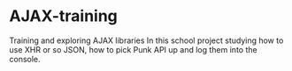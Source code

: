# AJAX-training
Training and exploring AJAX libraries 
In this school project studying how to use XHR or so JSON, how to pick Punk API up and log them into the console.
